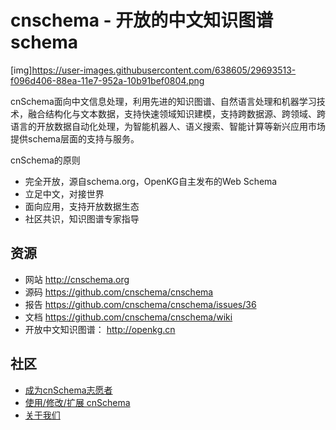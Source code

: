 # cnschema - 开放的中文知识图谱schema
[img]https://user-images.githubusercontent.com/638605/29693513-f096d406-88ea-11e7-952a-10b91bef0804.png

cnSchema面向中文信息处理，利用先进的知识图谱、自然语言处理和机器学习技术，融合结构化与文本数据，支持快速领域知识建模，支持跨数据源、跨领域、跨语言的开放数据自动化处理，为智能机器人、语义搜索、智能计算等新兴应用市场提供schema层面的支持与服务。

cnSchema的原则
* 完全开放，源自schema.org，OpenKG自主发布的Web Schema
* 立足中文，对接世界
* 面向应用，支持开放数据生态
* 社区共识，知识图谱专家指导

## 资源
* 网站 http://cnschema.org
* 源码 https://github.com/cnschema/cnschema
* 报告 https://github.com/cnschema/cnschema/issues/36
* 文档 https://github.com/cnschema/cnschema/wiki  
* 开放中文知识图谱： http://openkg.cn

## 社区
* [成为cnSchema志愿者](https://github.com/cnschema/cnschema/issues/38)
* [使用/修改/扩展 cnSchema](https://github.com/cnschema/cnschema/issues/10)
* [关于我们](https://github.com/cnschema/cnschema/wiki/FAQ%E5%B8%B8%E8%A7%81%E9%97%AE%E9%A2%98)
